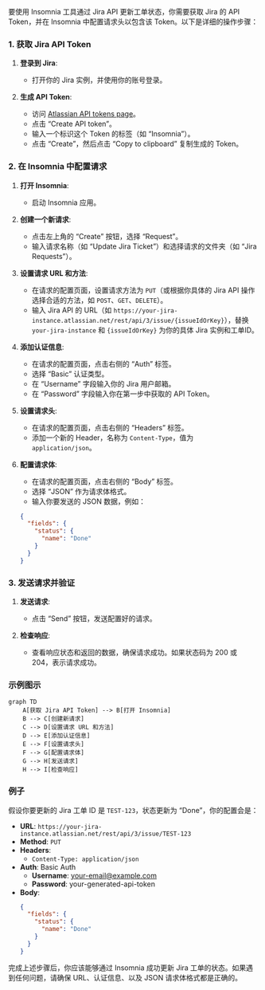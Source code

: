 要使用 Insomnia 工具通过 Jira API 更新工单状态，你需要获取 Jira 的 API Token，并在 Insomnia 中配置请求头以包含该 Token。以下是详细的操作步骤：

### 1. 获取 Jira API Token

1. **登录到 Jira**:
   - 打开你的 Jira 实例，并使用你的账号登录。

2. **生成 API Token**:
   - 访问 [Atlassian API tokens page](https://id.atlassian.com/manage-profile/security/api-tokens)。
   - 点击 “Create API token”。
   - 输入一个标识这个 Token 的标签（如 “Insomnia”）。
   - 点击 “Create”，然后点击 “Copy to clipboard” 复制生成的 Token。

### 2. 在 Insomnia 中配置请求

1. **打开 Insomnia**:
   - 启动 Insomnia 应用。

2. **创建一个新请求**:
   - 点击左上角的 “Create” 按钮，选择 “Request”。
   - 输入请求名称（如 “Update Jira Ticket”）和选择请求的文件夹（如 “Jira Requests”）。

3. **设置请求 URL 和方法**:
   - 在请求的配置页面，设置请求方法为 `PUT`（或根据你具体的 Jira API 操作选择合适的方法，如 `POST`、`GET`、`DELETE`）。
   - 输入 Jira API 的 URL（如 `https://your-jira-instance.atlassian.net/rest/api/3/issue/{issueIdOrKey}`），替换 `your-jira-instance` 和 `{issueIdOrKey}` 为你的具体 Jira 实例和工单ID。

4. **添加认证信息**:
   - 在请求的配置页面，点击右侧的 “Auth” 标签。
   - 选择 “Basic” 认证类型。
   - 在 “Username” 字段输入你的 Jira 用户邮箱。
   - 在 “Password” 字段输入你在第一步中获取的 API Token。

5. **设置请求头**:
   - 在请求的配置页面，点击右侧的 “Headers” 标签。
   - 添加一个新的 Header，名称为 `Content-Type`，值为 `application/json`。

6. **配置请求体**:
   - 在请求的配置页面，点击右侧的 “Body” 标签。
   - 选择 “JSON” 作为请求体格式。
   - 输入你要发送的 JSON 数据，例如：

    ```json
    {
      "fields": {
        "status": {
          "name": "Done"
        }
      }
    }
    ```

### 3. 发送请求并验证

1. **发送请求**:
   - 点击 “Send” 按钮，发送配置好的请求。

2. **检查响应**:
   - 查看响应状态和返回的数据，确保请求成功。如果状态码为 200 或 204，表示请求成功。

### 示例图示

```mermaid
graph TD
    A[获取 Jira API Token] --> B[打开 Insomnia]
    B --> C[创建新请求]
    C --> D[设置请求 URL 和方法]
    D --> E[添加认证信息]
    E --> F[设置请求头]
    F --> G[配置请求体]
    G --> H[发送请求]
    H --> I[检查响应]
```

### 例子

假设你要更新的 Jira 工单 ID 是 `TEST-123`，状态更新为 “Done”，你的配置会是：

- **URL**: `https://your-jira-instance.atlassian.net/rest/api/3/issue/TEST-123`
- **Method**: `PUT`
- **Headers**:
  - `Content-Type: application/json`
- **Auth**: Basic Auth
  - **Username**: your-email@example.com
  - **Password**: your-generated-api-token
- **Body**:
  ```json
  {
    "fields": {
      "status": {
        "name": "Done"
      }
    }
  }
  ```

完成上述步骤后，你应该能够通过 Insomnia 成功更新 Jira 工单的状态。如果遇到任何问题，请确保 URL、认证信息、以及 JSON 请求体格式都是正确的。

